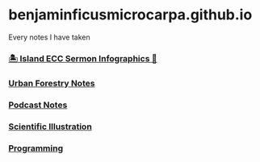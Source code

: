 # benjaminficusmicrocarpa.github.io
Every notes I have taken

### [🏝️ Island ECC Sermon Infographics 📖](index_iecc.html)

### [Urban Forestry Notes](uf_notes.md)

### [Podcast Notes](index_podcast.md)

### [Scientific Illustration](index_sci_ill.md)

### [Programming](programming.md)
